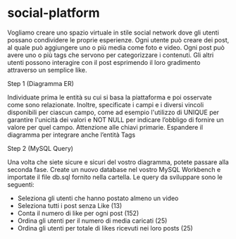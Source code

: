 # social-platform

Vogliamo creare uno spazio virtuale in stile social network dove gli utenti possano condividere le proprie esperienze. Ogni utente può creare dei post, al quale può aggiungere uno o più media come foto e video. Ogni post può avere uno o più tags che servono per categorizzare i contenuti. Gli altri utenti possono interagire con il post esprimendo il loro gradimento attraverso un semplice like.

Step 1 (Diagramma ER)

Individuate prima le entità su cui si basa la piattaforma e poi osservate come sono relazionate. Inoltre, specificate i campi e i diversi vincoli disponibili per ciascun campo, come ad esempio l'utilizzo di UNIQUE per garantire l'unicità dei valori e NOT NULL per indicare l’obbligo di fornire un valore per quel campo. Attenzione alle chiavi primarie. Espandere il diagramma per integrare anche l’entità Tags

Step 2 (MySQL Query)

Una volta che siete sicure e sicuri del vostro diagramma, potete passare alla seconda fase. Create un nuovo database nel vostro MySQL Workbench e importate il file db.sql fornito nella cartella.
Le query da sviluppare sono le seguenti:
- Seleziona gli utenti che hanno postato almeno un video
- Seleziona tutti i post senza Like (13)
- Conta il numero di like per ogni post (152)
- Ordina gli utenti per il numero di media caricati (25) 
- Ordina gli utenti per totale di likes ricevuti nei loro posts (25) 
